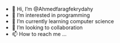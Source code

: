 - 👋 Hi, I’m @Ahmedfaragfekrydahy
- 👀 I’m interested in programming
- 🌱 I’m currently learning computer science 
- 💞️ I’m looking to collaboration 
- 📫 How to reach me ...

<!---
Ahmedfaragfekrydahy/Ahmedfaragfekrydahy is a ✨ special ✨ repository because its `README.md` (this file) appears on your GitHub profile.
You can click the Preview link to take a look at your changes.
--->
